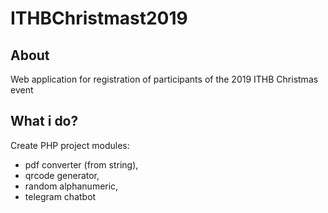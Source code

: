 # ITHBChristmast2019

## About
Web application for registration of participants of the 2019 ITHB Christmas event

## What i do?
Create PHP project modules:
- pdf converter (from string),
- qrcode generator,
- random alphanumeric,
- telegram chatbot
